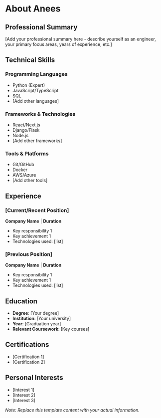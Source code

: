 # About Anees

## Professional Summary
[Add your professional summary here - describe yourself as an engineer, your primary focus areas, years of experience, etc.]

## Technical Skills

### Programming Languages
- Python (Expert)
- JavaScript/TypeScript
- SQL
- [Add other languages]

### Frameworks & Technologies
- React/Next.js
- Django/Flask
- Node.js
- [Add other frameworks]

### Tools & Platforms
- Git/GitHub
- Docker
- AWS/Azure
- [Add other tools]

## Experience

### [Current/Recent Position]
**Company Name** | **Duration**
- Key responsibility 1
- Key achievement 1
- Technologies used: [list]

### [Previous Position]
**Company Name** | **Duration**
- Key responsibility 1
- Key achievement 1
- Technologies used: [list]

## Education
- **Degree**: [Your degree]
- **Institution**: [Your university]
- **Year**: [Graduation year]
- **Relevant Coursework**: [Key courses]

## Certifications
- [Certification 1]
- [Certification 2]

## Personal Interests
- [Interest 1]
- [Interest 2]
- [Interest 3]

*Note: Replace this template content with your actual information.*
